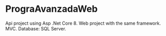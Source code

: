 # PrograAvanzadaWeb

Api project using Asp .Net Core 8.
Web project with the same framework. MVC.
Database: SQL Server.
